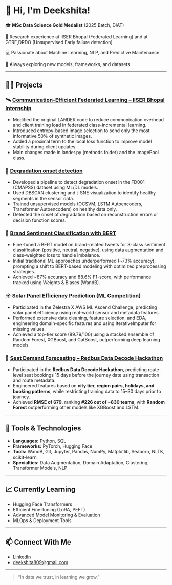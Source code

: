 # 👋 Hi, I'm Deekshita!

🎓 **MSc Data Science Gold Medalist** (2025 Batch, DIAT)  

🔬 Research experience at IISER Bhopal (Federated Learning) and at GTRE,DRDO (Unsupervised Early failure detection)

💻 Passionate about Machine Learning, NLP, and Predictive Maintenance  

🧠 Always exploring new models, frameworks, and datasets

---

## 🧑‍💻 Projects

### 🛰️ [Communication-Efficient Federated Learning – IISER Bhopal Internship](https://github.com/Deekshita-S/LANDER)
- Modified the original LANDER code to reduce communication overhead and client training load in federated class-incremental learning.
- Introduced entropy-based image selection to send only the most informative 50% of synthetic images.
- Added a proximal term to the local loss function to improve model stability during client updates.
- Main changes made in lander.py (methods folder) and the ImagePool class.


### 🔧 [Degradation onset detection](https://github.com/Deekshita-S/Degradation-detection-in-CMAPSS-dataset)
- Developed a pipeline to detect degradation onset in the FD001 (CMAPSS) dataset using ML/DL models.
- Used DBSCAN clustering and t-SNE visualization to identify healthy segments in the sensor data.
- Trained unsupervised models (OCSVM, LSTM Autoencoders, Transformer Autoencoders) on healthy data only.
- Detected the onset of degradation based on reconstruction errors or decision function scores.


### 💬 [Brand Sentiment Classification with BERT](https://github.com/Deekshita-S/Twitter-Brand-Sentiment-Analysis)
- Fine-tuned a BERT model on brand-related tweets for 3-class sentiment classification (positive, neutral, negative), using data augmentation and class-weighted loss to handle imbalance.
- Initial traditional ML approaches underperformed (~73% accuracy), prompting a shift to BERT-based modeling with optimized preprocessing strategies.
- Achieved ~87% accuracy and 88.6% F1-score, with performance tracked using Weights & Biases (WandB).


### ☀️ [Solar Panel Efficiency Prediction (ML Competition)](https://github.com/Deekshita-S/Solar-panel-efficiency-prediction---Zelestra-Challenge)
- Participated in the Zelestra X AWS ML Ascend Challenge, predicting solar panel efficiency using real-world sensor and metadata features.
- Performed extensive data cleaning, feature selection, and EDA, engineering domain-specific features and using IterativeImputer for missing values.
- Achieved a top-tier score (89.79/100)  using a stacked ensemble of Random Forest, XGBoost, and CatBoost, outperforming deep learning models


### 🚌 [Seat Demand Forecasting – Redbus Data Decode Hackathon](https://github.com/Deekshita-S/Redbus-challenge)

- Participated in the **Redbus Data Decode Hackathon**, predicting route-level seat bookings 15 days before the journey date using transaction and route metadata.  
- Engineered features based on **city tier, region pairs, holidays, and booking patterns**, while restricting training data to 15–30 days prior to journey.  
- Achieved **RMSE of 679**, ranking **#226 out of ~830 teams**, with **Random Forest** outperforming other models like XGBoost and LSTM.


---

## 🔧 Tools & Technologies

- **Languages:** Python, SQL  
- **Frameworks:** PyTorch, Hugging Face
- **Tools:** WandB, Git, Jupyter, Pandas, NumPy, Matplotlib, Seaborn, NLTK, scikit-learn
- **Specialties:** Data Augmentation, Domain Adaptation, Clustering, Transformer Models, NLP

---

## 📈 Currently Learning

- Hugging Face Transformers  
- Efficient Fine-tuning (LoRA, PEFT)  
- Advanced Model Monitoring & Evaluation  
- MLOps & Deployment Tools

---

## 📫 Connect With Me

- [LinkedIn](https://www.linkedin.com/in/deekshita-iyer-7554bb268/)  
- [deekshita809@gmail.com](mailto:deekshita809@gmail.com)

---

> “In data we trust, in learning we grow.”
